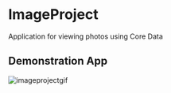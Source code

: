 # ImageProject

Application for viewing photos using Core Data

## Demonstration App
![imageprojectgif](https://user-images.githubusercontent.com/16718884/49326556-e8702b00-f564-11e8-9060-1f03b27527a7.gif)
